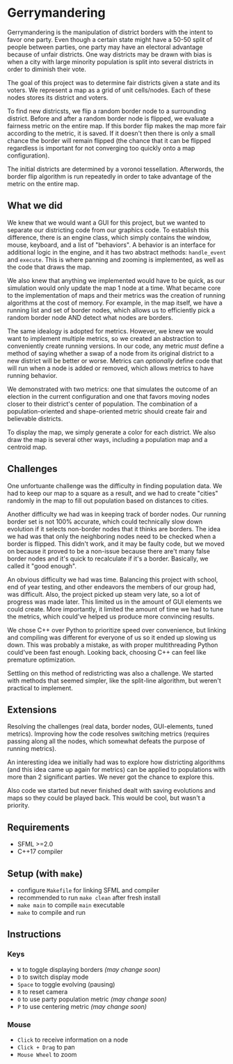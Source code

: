 # Gerrymandering

Gerrymandering is the manipulation of district borders with the intent to favor one party. Even though a certain state might have a 50-50 split of people between parties, one party may have an electoral advantage because of unfair districts. One way districts may be drawn with bias is when a city with large minority population is split into several districts in order to diminish their vote.

The goal of this project was to determine fair districts given a state and its voters. We represent a map as a grid of unit cells/nodes. Each of these nodes stores its district and voters.

To find new districsts, we flip a random border node to a surrounding district. Before and after a random border node is flipped, we evaluate a fairness metric on the entire map. If this border flip makes the map more fair according to the metric, it is saved. If it doesn't then there is only a small chance the border will remain flipped (the chance that it can be flipped regardless is important for not converging too quickly onto a map configuration).

The initial districts are determined by a voronoi tessellation. Afterwords, the border flip algorithm is run repeatedly in order to take advantage of the metric on the entire map.

## What we did

We knew that we would want a GUI for this project, but we wanted to separate our districting code from our graphics code. To establish this difference, there is an engine class, which simply contains the window, mouse, keyboard, and a list of "behaviors". A behavior is an interface for additional logic in the engine, and it has two abstract methods: `handle_event` and `execute`. This is where panning and zooming is implemented, as well as the code that draws the map.

We also knew that anything we implemented would have to be quick, as our simulation would only update the map 1 node at a time. What became core to the implementation of maps and their metrics was the creation of running algorithms at the cost of memory. For example, in the map itself, we have a running list and set of border nodes, which allows us to efficiently pick a random border node AND detect what nodes are borders.

The same idealogy is adopted for metrics. However, we knew we would want to implement multiple metrics, so we created an abstraction to conveniently create running versions. In our code, any metric *must* define a method of saying whether a swap of a node from its original district to a new district will be better or worse. Metrics can *optionally* define code that will run when a node is added or removed, which allows metrics to have running behavior.

We demonstrated with two metrics: one that simulates the outcome of an election in the current configuration and one that favors moving nodes closer to their district's center of population. The combination of a population-oriented and shape-oriented metric should create fair and believable districts.

To display the map, we simply generate a color for each district. We also draw the map is several other ways, including a population map and a centroid map.

## Challenges

One unfortuante challenge was the difficulty in finding population data. We had to keep our map to a square as a result, and we had to create "cities" randomly in the map to fill out population based on distances to cities.

Another difficulty we had was in keeping track of border nodes. Our running border set is not 100% accurate, which could technically slow down evolution if it selects non-border nodes that it thinks are borders. The idea we had was that only the neighboring nodes need to be checked when a border is flipped. This didn't work, and it may be faulty code, but we moved on because it proved to be a non-issue because there are't many false border nodes and it's quick to recalculate if it's a border. Basically, we called it "good enough".

An obvious difficulty we had was time. Balancing this project with school, end of year testing, and other endeavors the members of our group had, was difficult. Also, the project picked up steam very late, so a lot of progress was made later. This limited us in the amount of GUI elements we could create. More importantly, it limited the amount of time we had to tune the metrics, which could've helped us produce more convincing results.

We chose C++ over Python to prioritize speed over convenience, but linking and compiling was different for everyone of us so it ended up slowing us down. This was probably a mistake, as with proper multithreading Python could've been fast enough. Looking back, choosing C++ can feel like premature optimization.

Settling on this method of redistricting was also a challenge. We started with methods that seemed simpler, like the split-line algorithm, but weren't practical to implement.

## Extensions

Resolving the challenges (real data, border nodes, GUI-elements, tuned metrics). Improving how the code resolves switching metrics (requires passing along all the nodes, which somewhat defeats the purpose of running metrics).

An interesting idea we initially had was to explore how districting algorithms (and this idea came up again for metrics) can be applied to populations with more than 2 significant parties. We never got the chance to explore this.

Also code we started but never finished dealt with saving evolutions and maps so they could be played back. This would be cool, but wasn't a priority.

## Requirements

* SFML >=2.0
* C++17 compiler

## Setup (with `make`)

* configure `Makefile` for linking SFML and compiler
* recommended to run `make clean` after fresh install
* `make main` to compile `main` executable
* `make` to compile and run

## Instructions

### Keys

* `W` to toggle displaying borders *(may change soon)*
* `D` to switch display mode
* `Space` to toggle evolving (pausing)
* `R` to reset camera
* `O` to use party population metric *(may change soon)*
* `P` to use centering metric *(may change soon)*

### Mouse

* `Click` to receive information on a node
* `Click + Drag` to pan
* `Mouse Wheel` to zoom
